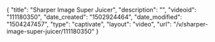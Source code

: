 {
    "title": "Sharper Image Super Juicer",
    "description": "",
    "videoid": "111180350",
    "date_created": "1502924464",
    "date_modified": "1504247457",
    "type": "captivate",
    "layout": "video",
    "url": "\/v\/sharper-image-super-juicer\/111180350"
}